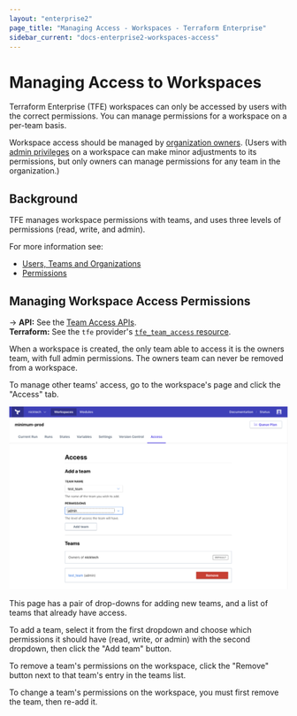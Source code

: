 ```yaml
---
layout: "enterprise2"
page_title: "Managing Access - Workspaces - Terraform Enterprise"
sidebar_current: "docs-enterprise2-workspaces-access"
---
```


# Managing Access to Workspaces

Terraform Enterprise (TFE) workspaces can only be accessed by users with the correct permissions. You can manage permissions for a workspace on a per-team basis.

Workspace access should be managed by [organization owners](../users-teams-organizations/teams.html#the-owners-team). (Users with [admin privileges](../users-teams-organizations/permissions.html) on a workspace can make minor adjustments to its permissions, but only owners can manage permissions for any team in the organization.)

## Background

TFE manages workspace permissions with teams, and uses three levels of permissions (read, write, and admin).

For more information see:

- [Users, Teams and Organizations](../users-teams-organizations/index.html)
- [Permissions](../users-teams-organizations/permissions.html)

## Managing Workspace Access Permissions

-> **API:** See the [Team Access APIs](../api/team-access.html). <br/>
**Terraform:** See the `tfe` provider's [`tfe_team_access` resource](/docs/providers/tfe/r/team_access.html).

When a workspace is created, the only team able to access it is the owners team, with full admin permissions. The owners team can never be removed from a workspace.

To manage other teams' access, go to the workspace's page and click the "Access" tab.

![Screenshot: a workspace's access settings page](./images/access.png)

This page has a pair of drop-downs for adding new teams, and a list of teams that already have access.

To add a team, select it from the first dropdown and choose which permissions it should have (read, write, or admin) with the second dropdown, then click the "Add team" button.

To remove a team's permissions on the workspace, click the "Remove" button next to that team's entry in the teams list.

To change a team's permissions on the workspace, you must first remove the team, then re-add it.


